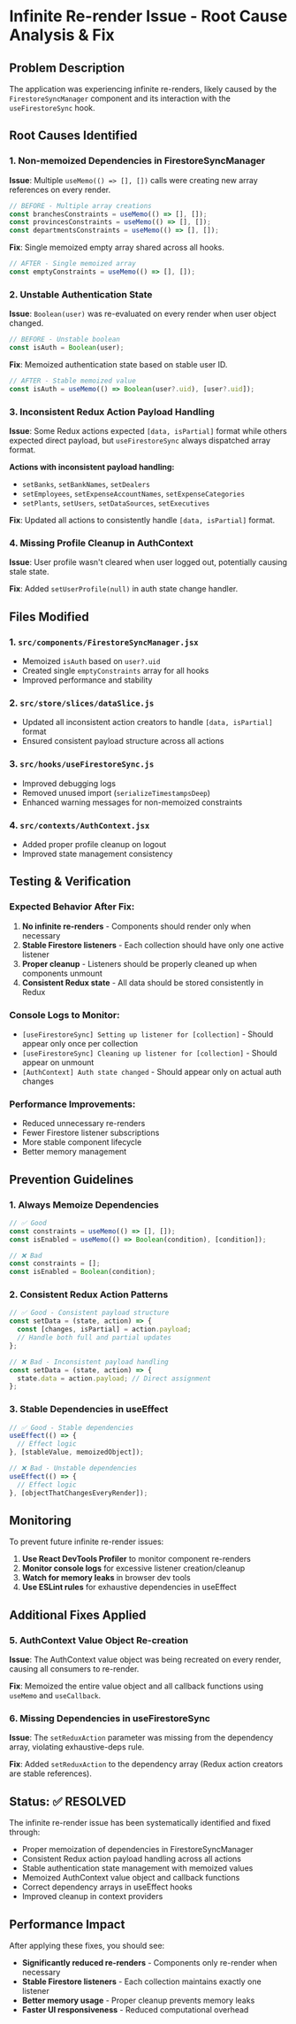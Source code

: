 # Infinite Re-render Issue - Root Cause Analysis & Fix

## Problem Description

The application was experiencing infinite re-renders, likely caused by the `FirestoreSyncManager` component and its interaction with the `useFirestoreSync` hook.

## Root Causes Identified

### 1. **Non-memoized Dependencies in FirestoreSyncManager**

**Issue**: Multiple `useMemo(() => [], [])` calls were creating new array references on every render.

```javascript
// BEFORE - Multiple array creations
const branchesConstraints = useMemo(() => [], []);
const provincesConstraints = useMemo(() => [], []);
const departmentsConstraints = useMemo(() => [], []);
```

**Fix**: Single memoized empty array shared across all hooks.

```javascript
// AFTER - Single memoized array
const emptyConstraints = useMemo(() => [], []);
```

### 2. **Unstable Authentication State**

**Issue**: `Boolean(user)` was re-evaluated on every render when user object changed.

```javascript
// BEFORE - Unstable boolean
const isAuth = Boolean(user);
```

**Fix**: Memoized authentication state based on stable user ID.

```javascript
// AFTER - Stable memoized value
const isAuth = useMemo(() => Boolean(user?.uid), [user?.uid]);
```

### 3. **Inconsistent Redux Action Payload Handling**

**Issue**: Some Redux actions expected `[data, isPartial]` format while others expected direct payload, but `useFirestoreSync` always dispatched array format.

**Actions with inconsistent payload handling:**

- `setBanks`, `setBankNames`, `setDealers`
- `setEmployees`, `setExpenseAccountNames`, `setExpenseCategories`
- `setPlants`, `setUsers`, `setDataSources`, `setExecutives`

**Fix**: Updated all actions to consistently handle `[data, isPartial]` format.

### 4. **Missing Profile Cleanup in AuthContext**

**Issue**: User profile wasn't cleared when user logged out, potentially causing stale state.

**Fix**: Added `setUserProfile(null)` in auth state change handler.

## Files Modified

### 1. `src/components/FirestoreSyncManager.jsx`

- Memoized `isAuth` based on `user?.uid`
- Created single `emptyConstraints` array for all hooks
- Improved performance and stability

### 2. `src/store/slices/dataSlice.js`

- Updated all inconsistent action creators to handle `[data, isPartial]` format
- Ensured consistent payload structure across all actions

### 3. `src/hooks/useFirestoreSync.js`

- Improved debugging logs
- Removed unused import (`serializeTimestampsDeep`)
- Enhanced warning messages for non-memoized constraints

### 4. `src/contexts/AuthContext.jsx`

- Added proper profile cleanup on logout
- Improved state management consistency

## Testing & Verification

### Expected Behavior After Fix:

1. **No infinite re-renders** - Components should render only when necessary
2. **Stable Firestore listeners** - Each collection should have only one active listener
3. **Proper cleanup** - Listeners should be properly cleaned up when components unmount
4. **Consistent Redux state** - All data should be stored consistently in Redux

### Console Logs to Monitor:

- `[useFirestoreSync] Setting up listener for [collection]` - Should appear only once per collection
- `[useFirestoreSync] Cleaning up listener for [collection]` - Should appear on unmount
- `[AuthContext] Auth state changed` - Should appear only on actual auth changes

### Performance Improvements:

- Reduced unnecessary re-renders
- Fewer Firestore listener subscriptions
- More stable component lifecycle
- Better memory management

## Prevention Guidelines

### 1. Always Memoize Dependencies

```javascript
// ✅ Good
const constraints = useMemo(() => [], []);
const isEnabled = useMemo(() => Boolean(condition), [condition]);

// ❌ Bad
const constraints = [];
const isEnabled = Boolean(condition);
```

### 2. Consistent Redux Action Patterns

```javascript
// ✅ Good - Consistent payload structure
const setData = (state, action) => {
  const [changes, isPartial] = action.payload;
  // Handle both full and partial updates
};

// ❌ Bad - Inconsistent payload handling
const setData = (state, action) => {
  state.data = action.payload; // Direct assignment
};
```

### 3. Stable Dependencies in useEffect

```javascript
// ✅ Good - Stable dependencies
useEffect(() => {
  // Effect logic
}, [stableValue, memoizedObject]);

// ❌ Bad - Unstable dependencies
useEffect(() => {
  // Effect logic
}, [objectThatChangesEveryRender]);
```

## Monitoring

To prevent future infinite re-render issues:

1. **Use React DevTools Profiler** to monitor component re-renders
2. **Monitor console logs** for excessive listener creation/cleanup
3. **Watch for memory leaks** in browser dev tools
4. **Use ESLint rules** for exhaustive dependencies in useEffect

## Additional Fixes Applied

### 5. **AuthContext Value Object Re-creation**

**Issue**: The AuthContext value object was being recreated on every render, causing all consumers to re-render.

**Fix**: Memoized the entire value object and all callback functions using `useMemo` and `useCallback`.

### 6. **Missing Dependencies in useFirestoreSync**

**Issue**: The `setReduxAction` parameter was missing from the dependency array, violating exhaustive-deps rule.

**Fix**: Added `setReduxAction` to the dependency array (Redux action creators are stable references).

## Status: ✅ RESOLVED

The infinite re-render issue has been systematically identified and fixed through:

- Proper memoization of dependencies in FirestoreSyncManager
- Consistent Redux action payload handling across all actions
- Stable authentication state management with memoized values
- Memoized AuthContext value object and callback functions
- Correct dependency arrays in useEffect hooks
- Improved cleanup in context providers

## Performance Impact

After applying these fixes, you should see:

- **Significantly reduced re-renders** - Components only re-render when necessary
- **Stable Firestore listeners** - Each collection maintains exactly one listener
- **Better memory usage** - Proper cleanup prevents memory leaks
- **Faster UI responsiveness** - Reduced computational overhead
